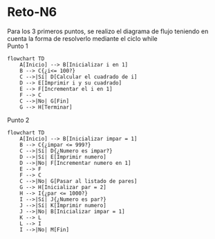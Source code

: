 # Reto-N6
Para los 3 primeros puntos, se realizo el diagrama de flujo teniendo en cuenta la forma de resolverlo mediante el ciclo while <br>
Punto 1
```mermaid
flowchart TD
    A[Inicio] --> B[Inicializar i en 1]
    B --> C{¿i<= 100?}
    C -->|Sí| D[Calcular el cuadrado de i]
    D --> E[Imprimir i y su cuadrado]
    E --> F[Incrementar el i en 1]
    F --> C
    C -->|No| G[Fin]
    G --> H[Terminar]
```
Punto 2
```mermaid
flowchart TD
    A[Inicio] --> B[Inicializar impar = 1]
    B --> C{¿impar <= 999?}
    C -->|Sí| D{¿Numero es impar?}
    D -->|Sí| E[Imprimir numero]
    D -->|No| F[Incrementar numero en 1]
    E --> F
    F --> C
    C -->|No| G[Pasar al listado de pares]
    G --> H[Inicializar par = 2]
    H --> I{¿par <= 1000?}
    I -->|Sí| J{¿Numero es par?}
    J -->|Sí| K[Imprimir numero]
    J -->|No| B[Inicializar impar = 1]
    K --> L
    L --> I
    I -->|No| M[Fin]
```

